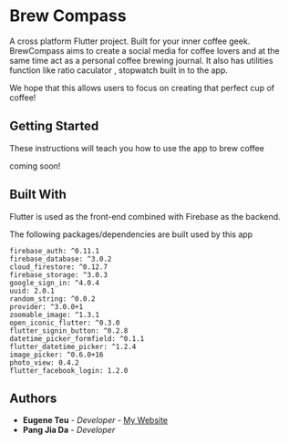 # Brew Compass

A cross platform Flutter project. Built for your inner coffee geek. 
BrewCompass aims to create a social media for coffee lovers and at the same time act as a personal coffee brewing journal.  It also has utilities function like ratio caculator , stopwatch built in to the app.

We hope that this allows users to focus on creating that perfect cup of coffee!

## Getting Started

These instructions will teach you how to use the app to brew coffee

coming soon!

## Built With

Flutter is used as the front-end combined with Firebase as the backend. 

The following packages/dependencies are built used by this app
```
firebase_auth: ^0.11.1
firebase_database: ^3.0.2
cloud_firestore: ^0.12.7
firebase_storage: ^3.0.3
google_sign_in: ^4.0.4
uuid: 2.0.1
random_string: ^0.0.2
provider: ^3.0.0+1
zoomable_image: ^1.3.1
open_iconic_flutter: ^0.3.0
flutter_signin_button: ^0.2.8    
datetime_picker_formfield: ^0.1.1
flutter_datetime_picker: ^1.2.4
image_picker: ^0.6.0+16
photo_view: 0.4.2
flutter_facebook_login: 1.2.0
```

## Authors
             
* **Eugene Teu** - *Developer* - [My Website](https://eugeneteu.github.io/myWebsite/)
* **Pang Jia Da** - *Developer* 
